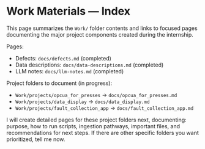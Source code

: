 # Work Materials — Index

This page summarizes the `Work/` folder contents and links to focused pages documenting the major project components created during the internship.

Pages:
- Defects: `docs/defects.md` (completed)
- Data descriptions: `docs/data-descriptions.md` (completed)
- LLM notes: `docs/llm-notes.md` (completed)

Project folders to document (in progress):
- `Work/projects/opcua_for_presses` → `docs/opcua_for_presses.md`
- `Work/projects/data_display` → `docs/data_display.md`
- `Work/projects/fault_collection_app` → `docs/fault_collection_app.md`

I will create detailed pages for these project folders next, documenting: purpose, how to run scripts, ingestion pathways, important files, and recommendations for next steps. If there are other specific folders you want prioritized, tell me now.
